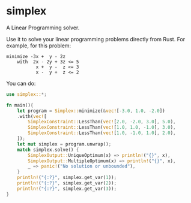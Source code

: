 # simplex
A Linear Programming solver.

Use it to solve your linear programming problems directly from Rust. For example, for this problem:
```
minimize -3x +  y - 2z
    with  2x - 2y + 3z <= 5
           x +  y -  z <= 3
           x -  y +  z <= 2
```

You can do:
```rust
use simplex::*;

fn main(){
    let program = Simplex::minimize(&vec![-3.0, 1.0, -2.0])
    .with(vec![
        SimplexConstraint::LessThan(vec![2.0, -2.0, 3.0], 5.0),
        SimplexConstraint::LessThan(vec![1.0, 1.0, -1.0], 3.0),
        SimplexConstraint::LessThan(vec![1.0, -1.0, 1.0], 2.0),
    ]);
    let mut simplex = program.unwrap();
    match simplex.solve() {
        SimplexOutput::UniqueOptimum(x) => println!("{}", x),
        SimplexOutput::MultipleOptimum(x) => println!("{}", x),
        _ => panic!("No solution or unbounded"),
    }
    println!("{:?}", simplex.get_var(1));
    println!("{:?}", simplex.get_var(2));
    println!("{:?}", simplex.get_var(3));
}
```
